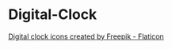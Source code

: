 # Digital-Clock

<a href="https://www.flaticon.com/free-icons/digital-clock" title="digital clock icons">Digital clock icons created by Freepik - Flaticon</a>
